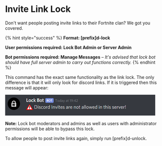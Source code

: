 # Invite Link Lock

Don't want people posting invite links to their Fortnite clan? We got you covered.

{% hint style="success" %}
**Format: \[prefix\]d-lock**

**User permissions required: Lock Bot Admin or Server Admin**

**Bot permissions required: Manage Messages** – _It's advised that lock bot should have full server admin to carry out functions correctly._
{% endhint %}

This command has the exact same functionality as the link lock. The only difference is that it will only look for discord links. If it is triggered then this message will appear:

![](../.gitbook/assets/image%20%284%29.png)

**Note:** Lock bot moderators and admins as well as users with administrator permissions will be able to bypass this lock.

To allow people to post invite links again, simply run \[prefix\]d-unlock.

